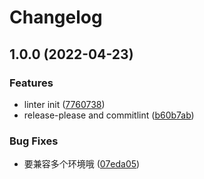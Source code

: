 # Changelog

## 1.0.0 (2022-04-23)


### Features

* linter init ([7760738](https://github.com/powerfulyang/cli/commit/77607383e652fc66d61b0a6e5581645c368449b3))
* release-please and commitlint ([b60b7ab](https://github.com/powerfulyang/cli/commit/b60b7abecaa6b1f40b3349a76da07a060d57d1c0))


### Bug Fixes

* 要兼容多个环境哦 ([07eda05](https://github.com/powerfulyang/cli/commit/07eda051bb25f9da7619b045f5b5c0cb6abc8b12))
